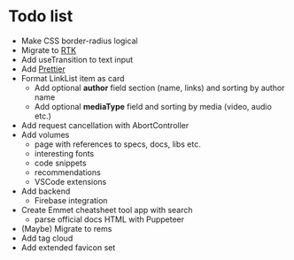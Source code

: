 # Todo list

* Make CSS border-radius logical
* Migrate to [RTK](https://redux.js.org/introduction/why-rtk-is-redux-today)
* Add useTransition to text input
* Add [Prettier](https://create-react-app.dev/docs/setting-up-your-editor/#formatting-code-automatically)
* Format LinkList item as card
  * Add optional **author** field section (name, links) and sorting by author name
  * Add optional **mediaType** field and sorting by media (video, audio etc.)
* Add request cancellation with AbortController
* Add volumes
  * page with references to specs, docs, libs etc.
  * interesting fonts
  * code snippets
  * recommendations
  * VSCode extensions
* Add backend
  * Firebase integration
* Create Emmet cheatsheet tool app with search
  * parse official docs HTML with Puppeteer
* (Maybe) Migrate to rems
* Add tag cloud
* Add extended favicon set
